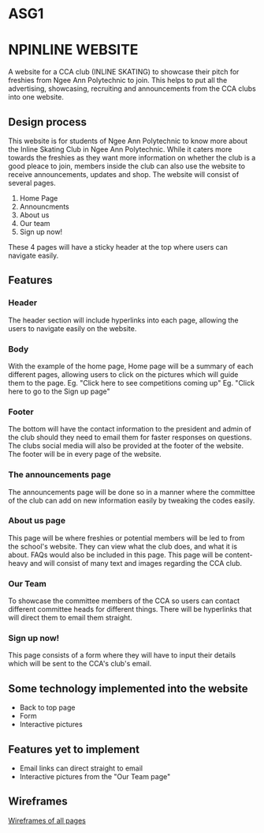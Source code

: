 # ASG1

# NPINLINE WEBSITE
A website for a CCA club (INLINE SKATING) to showcase their pitch for freshies from Ngee Ann Polytechnic to join. This helps to put all the advertising, showcasing, recruiting and announcements from the CCA clubs into one website.

## Design process
This website is for students of Ngee Ann Polytechnic to know more about the Inline Skating Club in Ngee Ann Polytechnic. While it caters more towards the freshies as they want more information on whether the club is a good pleace to join, members inside the club can also use the website to receive announcements, updates and shop. The website will consist of several pages.
1. Home Page
2. Announcments
3. About us
4. Our team
5. Sign up now!

These 4 pages will have a sticky header at the top where users can navigate easily. 

## Features
### Header
The header section will include hyperlinks into each page, allowing the users to navigate easily on the website.

### Body
With the example of the home page,
Home page will be a summary of each different pages, allowing users to click on the pictures which will guide them to the page.
Eg. "Click here to see competitions coming up"
Eg. "Click here to go to the Sign up page"

### Footer
The bottom will have the contact information to the president and admin of the club should they need to email them for faster responses on questions.
The clubs social media will also be provided at the footer of the website.
The footer will be in every page of the website.

### The announcements page
The announcements page will be done so in a manner where the committee of the club can add on new information easily by tweaking the codes easily. 

### About us page
This page will be where freshies or potential members will be led to from the school's website. They can view what the club does, and what it is about. FAQs would also be included in this page. This page will be content-heavy and will consist of many text and images regarding the CCA club.

### Our Team
To showcase the committee members of the CCA so users can contact different committee heads for different things. There will be hyperlinks that will direct them to email them straight. 

### Sign up now!
This page consists of a form where they will have to input their details which will be sent to the CCA's club's email. 

## Some technology implemented into the website
* Back to top page
* Form
* Interactive pictures

## Features yet to implement
* Email links can direct straight to email
* Interactive pictures from the "Our Team page"

## Wireframes

[Wireframes of all pages](https://xd.adobe.com/view/09979a90-42c5-4f93-b230-1cca9662fba5-5cc4/)
